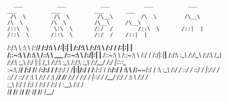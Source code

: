       ___           ___           ___           ___           ___                    ___           ___           ___       ___     
     /\  \         /\  \         /\__\         /\  \         /\__\                  /\  \         /\  \         /\__\     /\__\    
    /::\  \        \:\  \       /:/  /        /::\  \       /::|  |                /::\  \       /::\  \       /:/  /    /::|  |   
   /:/\:\  \        \:\  \     /:/__/        /:/\:\  \     /:|:|  |               /:/\:\  \     /:/\:\  \     /:/  /    /:|:|  |   
  /::\~\:\  \       /::\  \   /::\  \ ___   /::\~\:\  \   /:/|:|  |__            /::\~\:\  \   /::\~\:\  \   /:/  /    /:/|:|__|__ 
 /:/\:\ \:\__\     /:/\:\__\ /:/\:\  /\__\ /:/\:\ \:\__\ /:/ |:| /\__\          /:/\:\ \:\__\ /:/\:\ \:\__\ /:/__/    /:/ |::::\__\
 \:\~\:\ \/__/    /:/  \/__/ \/__\:\/:/  / \/__\:\/:/  / \/__|:|/:/  /          \/__\:\/:/  / \/__\:\/:/  / \:\  \    \/__/~~/:/  /
  \:\ \:\__\     /:/  /           \::/  /       \::/  /      |:/:/  /                \::/  /       \::/  /   \:\  \         /:/  / 
   \:\ \/__/     \/__/            /:/  /        /:/  /       |::/  /                  \/__/        /:/  /     \:\  \       /:/  /  
    \:\__\                       /:/  /        /:/  /        /:/  /                               /:/  /       \:\__\     /:/  /   
     \/__/                       \/__/         \/__/         \/__/                                \/__/         \/__/     \/__/    
     
